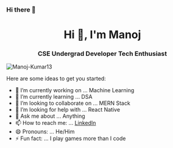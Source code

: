 ### Hi there 👋

<h1 align="center">Hi 👋, I'm Manoj</h1>
<h3 align="center">CSE Undergrad  Developer  Tech Enthusiast </h3>

<p align="left"> <img src="https://komarev.com/ghpvc/?username/Manoj-Kumar13&label=Profile%20views&color=0e75b6&style=flat" alt="Manoj-Kumar13" /> </p>


Here are some ideas to get you started:

- 🔭 I’m currently working on ... Machine Learning
- 🌱 I’m currently learning ... DSA
- 👯 I’m looking to collaborate on ... MERN Stack
- 🤔 I’m looking for help with ... React Native
- 💬 Ask me about ... Anything
- 📫 How to reach me: ... [LinkedIn](https://www.linkedin.com/in/manoj-kumar13/)
- 😄 Pronouns: ... He/Him
- ⚡ Fun fact: ... I play games more than I code
